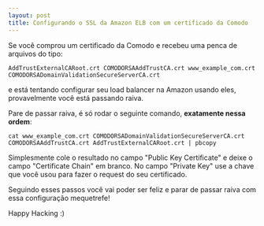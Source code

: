 ```yaml
---
layout: post
title: Configurando o SSL da Amazon ELB com um certificado da Comodo
---
```


Se você comprou um certificado da Comodo e recebeu uma penca de arquivos do
tipo:

`
 AddTrustExternalCARoot.crt
 COMODORSAAddTrustCA.crt
 www_example_com.crt
 COMODORSADomainValidationSecureServerCA.crt
`

e está tentando configurar seu load balancer na Amazon usando eles,
provavelmente você está passando raiva.

Pare de passar raiva, é só rodar o seguinte comando, **exatamente nessa ordem**:

`cat www_example_com.crt COMODORSADomainValidationSecureServerCA.crt  COMODORSAAddTrustCA.crt AddTrustExternalCARoot.crt | pbcopy`

Simplesmente cole o resultado no campo "Public Key Certificate" e deixe o campo
"Certificate Chain" em branco. No campo "Private Key" use a chave que você usou
para fazer o request do seu certificado.

Seguindo esses passos você vai poder ser feliz e parar de passar raiva com essa
configuração mequetrefe!

Happy Hacking :)
